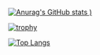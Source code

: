 [![Anurag's GitHub stats](https://github-readme-stats.vercel.app/api?username=FalloutScript&show_icons=true&theme=radical)
)](https://github.com/FalloutScript/github-readme-stats)

[![trophy](https://github-profile-trophy.vercel.app/?username=FalloutScript)](https://github.com/FalloutScripts/github-profile-trophy)

[![Top Langs](https://github-readme-stats.vercel.app/api/top-langs/?username=FalloutScripts&layout=compact)](https://github.com/FalloutScripts/github-readme-stats)


